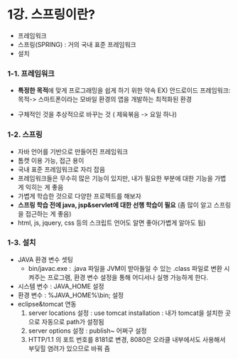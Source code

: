 ﻿# 1강. 스프링이란?

- 프레임워크
- 스프링(SPRING) : 거의 국내 표준 프레임워크
- 설치

### 1-1. 프레임워크

- **특정한 목적**에 맞게 프로그래밍을 쉽게 하기 위한 약속
EX) 안드로이드 프레임워크: 목적-> 스마트폰이라는 모바일 환경의 앱을 개발하는 최적화된 환경

- 구체적인 것을 추상적으로 바꾸는 것 ( 제육볶음 -> 요일 하나)

### 1-2. 스프링

- 자바 언어를 기반으로 만들어진 프레임워크
- 톰캣 이용 가능, 접근 용이
- 국내 표준 프레임워크로 자리 잡음
- 프레임워크들은 무수히 많은 기능이 있지만, 내가 필요한 부분에 대한 기능을 가볍게 익히는 게 좋음
- 가볍게 학습한 것으로 다양한 프로젝트를 해보자
- **스프링 학습 전에 java, jsp&servlet에 대한 선행 학습이 필요** (좀 많이 알고 스프링을 접근하는 게 좋음)
- html, js, jquery, css 등의 스크립트 언어도 알면 좋아(가볍게 알아도 됨)

### 1-3. 설치

- JAVA 환경 변수 셋팅
  - bin/javac.exe : .java 파일을 JVM이 받아들일 수 있는 .class 파일로 변환 시켜주는 프로그램, 환경 변수 설정을 통해 어디서나 실행 가능하게 한다.
- 시스템 변수 : JAVA_HOME 설정
- 환경 변수 : %JAVA_HOME%\bin; 설정
- eclipse&tomcat 연동 
  1) server locations 설정 : use tomcat installation : 내가 tomcat을 설치한 곳으로 자동으로 path가 설정됨
  2) server options 설정 : publish~ 어쩌구 설정
  3) HTTP/1.1 의 포트 번호를 8181로 변경, 8080은 오라클 내부에서도 사용해서 부딪힐 염려가 있으므로 바꿔 줌
